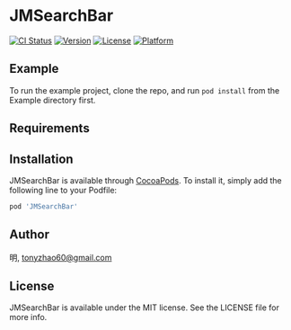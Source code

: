 # JMSearchBar

[![CI Status](https://img.shields.io/travis/明/JMSearchBar.svg?style=flat)](https://travis-ci.org/明/JMSearchBar)
[![Version](https://img.shields.io/cocoapods/v/JMSearchBar.svg?style=flat)](https://cocoapods.org/pods/JMSearchBar)
[![License](https://img.shields.io/cocoapods/l/JMSearchBar.svg?style=flat)](https://cocoapods.org/pods/JMSearchBar)
[![Platform](https://img.shields.io/cocoapods/p/JMSearchBar.svg?style=flat)](https://cocoapods.org/pods/JMSearchBar)

## Example

To run the example project, clone the repo, and run `pod install` from the Example directory first.

## Requirements

## Installation

JMSearchBar is available through [CocoaPods](https://cocoapods.org). To install
it, simply add the following line to your Podfile:

```ruby
pod 'JMSearchBar'
```

## Author

明, tonyzhao60@gmail.com

## License

JMSearchBar is available under the MIT license. See the LICENSE file for more info.
